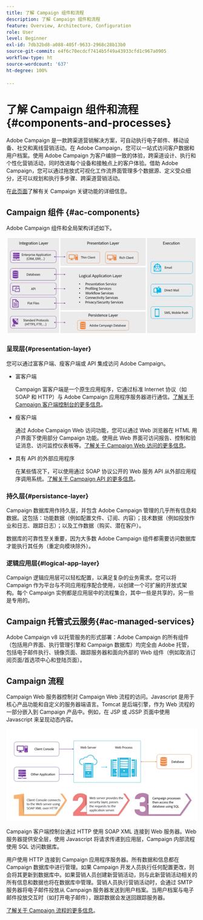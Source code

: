 ```yaml
---
title: 了解 Campaign 组件和流程
description: 了解 Campaign 组件和流程
feature: Overview, Architecture, Configuration
role: User
level: Beginner
exl-id: 7db32bd8-a088-405f-9633-2968c28b13b0
source-git-commit: e4f6c70ecdcf7414b5f49a43933cfd1c967a0905
workflow-type: ht
source-wordcount: '637'
ht-degree: 100%

---
```


# 了解 Campaign 组件和流程 {#components-and-processes}

Adobe Campaign 是一款跨渠道营销解决方案，可自动执行电子邮件、移动设备、社交和离线营销活动。在 Adobe Campaign，您可以一站式访问客户数据和用户档案。使用 Adobe Campaign 为客户编排一致的体验，跨渠道设计、执行和个性化营销活动，同时改进每个设备和接触点上的客户体验。借助 Adobe Campaign，您可以通过拖放式可视化工作流界面管理多个数据源、定义受众细分，还可以规划和执行多步骤、跨渠道营销活动。

在[此页面](../start/get-started.md)了解有关 Campaign 关键功能的详细信息。

## Campaign 组件 {#ac-components}

Adobe Campaign 组件和全局架构详述如下。

![](assets/do-not-localize//ac-components.png)

### 呈现层{#presentation-layer}

您可以通过富客户端、瘦客户端或 API 集成访问 Adobe Campaign。

* 富客户端

  Campaign 富客户端是一个原生应用程序，它通过标准 Internet 协议（如 SOAP 和 HTTP）与 Adobe Campaign 应用程序服务器进行通信。[了解关于 Campaign 客户端控制台的更多信息](../start/connect.md)。

* 瘦客户端

  通过 Adobe Campaign Web 访问功能，您可以通过 Web 浏览器在 HTML 用户界面下使用部分 Campaign 功能。使用此 Web 界面可访问报告、控制和验证消息、访问监控仪表板等。[了解关于 Campaign Web 访问的更多信息](../start/connect.md)。

* 具有 API 的外部应用程序

  在某些情况下，可以使用通过 SOAP 协议公开的 Web 服务 API 从外部应用程序调用系统。[了解关于 Campaign API 的更多信息](../dev/api.md)。

### 持久层{#persistance-layer}

Campaign 数据库用作持久层，并包含 Adobe Campaign 管理的几乎所有信息和数据。这包括：功能数据（例如配置文件、订阅、内容）；技术数据（例如投放作业和日志、跟踪日志）；以及工作数据（购买、潜在客户）。

数据库的可靠性至关重要，因为大多数 Adobe Campaign 组件都需要访问数据库才能执行其任务（重定向模块除外）。

### 逻辑应用层{#logical-app-layer}

Campaign 逻辑应用层可以轻松配置，以满足复杂的业务需求。您可以将 Campaign 作为平台与不同应用程序配合使用，以创建一个可扩展的开放式架构。每个 Campaign 实例都是应用层中的流程集合，其中一些是共享的，另一些是专用的。

## Campaign 托管式云服务{#ac-managed-services}

Adobe Campaign v8 以托管服务的形式部署：Adobe Campaign 的所有组件（包括用户界面、执行管理引擎和 Campaign 数据库）均完全由 Adobe 托管，包括电子邮件执行、镜像页面、跟踪服务器和面向外部的 Web 组件（例如取消订阅页面/首选项中心和登陆页面）。

## Campaign 流程

Campaign Web 服务器控制对 Campaign Web 流程的访问。Javascript 是用于核心产品功能和自定义的服务器端语言。Tomcat 是后端引擎，作为 Web 流程的一部分嵌入到 Campaign 产品中。例如，在 JSP 或 JSSP 页面中使用 Javascript 来呈现动态内容。

![](assets/do-not-localize/ac-processes.png)

Campaign 客户端控制台通过 HTTP 使用 SOAP XML 连接到 Web 服务器。Web 服务器提供安全层，使用 Javascript 将请求传递到应用层，Campaign 内部流程使用 SQL 访问数据库。

<!--The overall communication between Campaign processes are described in the following standalone deployment diagram: all Campaign components are installed in the same machine.

![](assets/do-not-localize//ac-standalone.png) -->

用户使用 HTTP 连接到 Campaign 应用程序服务器。所有数据和信息都在 Campaign 数据库中进行管理。如果 Campaign 开发人员执行任何配置更改，则会将其更新到数据库中。如果营销人员创建新营销活动，则与此新营销活动相关的所有信息和数据也将在数据库中管理。营销人员执行营销活动时，会通过 SMTP 服务器将电子邮件投放从 Campaign 服务器发送到用户档案。当用户档案与电子邮件投放交互时（如打开电子邮件），跟踪数据会发送回跟踪服务器。

[了解关于 Campaign 流程的更多信息](../architecture/general-architecture.md#dev-env)。
